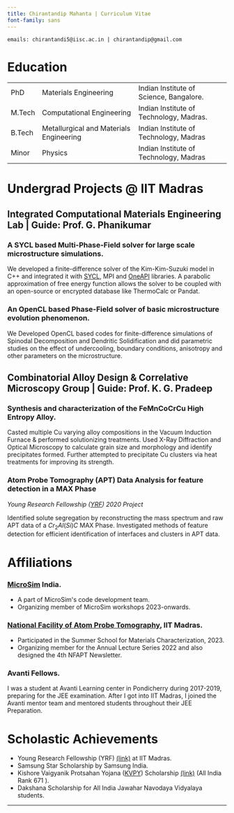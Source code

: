 ```yaml
---
title: Chirantandip Mahanta | Curriculum Vitae
font-family: sans
---
```


```contacts
emails: chirantandi5@iisc.ac.in | chirantandip@gmail.com
```



Education 
===

||  | |
|--|-----|----|
|PhD  | Materials Engineering | Indian Institute of Science, Bangalore.|
|M.Tech | Computational Engineering| Indian Institute of Technology, Madras.|
| B.Tech| Metallurgical and Materials Engineering| Indian Institute of Technology, Madras|
|Minor|Physics|Indian Institute of Technology, Madras|


Undergrad Projects @ IIT Madras
===

## Integrated Computational Materials Engineering Lab | Guide: Prof. G. Phanikumar

### A SYCL based Multi-Phase-Field solver for large scale microstructure simulations.

We developed a finite-difference solver of the Kim-Kim-Suzuki model in C++ and integrated it with [SYCL](https://www.khronos.org/sycl/), MPI and [OneAPI](https://www.oneapi.io/) libraries. A parabolic approximation of free energy function allows the solver to be coupled with an open-source or encrypted database like ThermoCalc or Pandat. 


### An OpenCL based Phase-Field solver of basic microstructure evolution phenomenon.

We Developed OpenCL based codes for finite-difference simulations of  Spinodal Decomposition and Dendritic Solidification and did parametric studies on the effect of undercooling, boundary conditions, anisotropy and other parameters on the microstructure.


## Combinatorial Alloy Design & Correlative Microscopy Group | Guide: Prof. K. G. Pradeep

### Synthesis and characterization of the FeMnCoCrCu High Entropy Alloy.

Casted multiple Cu varying alloy compositions in the Vacuum Induction Furnace & performed solutionizing treatments. Used X-Ray Diffraction and Optical Microscopy to calculate grain size and morphology and identify precipitates formed. Further attempted to precipitate Cu clusters via heat treatments for improving its strength. 


### Atom Probe Tomography (APT) Data Analysis for feature detection in a MAX Phase
*Young Research Fellowship ([YRF](https://yrf.iitm.ac.in/2020fellows.html)) 2020 Project*

Identified solute segregation by reconstructing the mass spectrum and raw APT data of a $Cr_2Al(Si)C$ MAX Phase. Investigated methods of feature detection for efficient identification of interfaces and clusters in APT data.


Affiliations
===

### [MicroSim](https://microsim.co.in/) India.

- A part of MicroSim's code development team.
- Organizing member of MicroSim workshops 2023-onwards.


### [National Facility of Atom Probe Tomography](https://nfapt.iitm.ac.in/), IIT Madras.

- Participated in the Summer School for Materials Characterization, 2023. 
- Organizing member for the Annual Lecture Series 2022 and also designed the 4th NFAPT Newsletter.

### Avanti Fellows.

I was a student at Avanti Learning center in Pondicherry during 2017-2019, preparing for the JEE examination. After I got into IIT Madras, I joined the Avanti mentor team and mentored students throughout their JEE Preparation.

Scholastic Achievements
===

- Young Research Fellowship (YRF)
[(link)](https://yrf.iitm.ac.in/2020fellows.html) at IIT Madras. 
- Samsung Star Scholarship by Samsung India.
- Kishore Vaigyanik Protsahan Yojana ([KVPY](http://www.kvpy.iisc.ernet.in/main/index.htm)) Scholarship
[(link)](http://kvpy.iisc.ac.in/main/resources/2018-fellowships/2018-SX-GEN.pdf) (All India Rank 671 ).
- Dakshana Scholarship for All India Jawahar Navodaya Vidyalaya students.

---